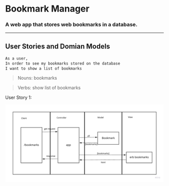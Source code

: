 # Bookmark Manager

### A web app that stores web bookmarks in a database.

---

## User Stories and Domian Models

```
As a user,
In order to see my bookmarks stored on the database
I want to show a list of bookmarks
```

> Nouns: bookmarks

> Verbs: show list of bookmarks

User Story 1:

![MVC Diagram][user_1]

[user_1]:/resources/images/user_story_1.jpg "User Story 1"
